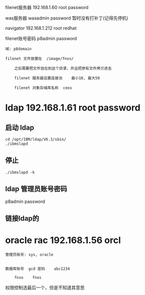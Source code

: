 filenet服务器   192.168.1.60    root    password

was服务器   wasadmin    password    暂时没有打补丁(记得先停机)

navigator   192.168.1.212   root    redhat

filenet账号密码 p8admin password

    域: p8domain
	
    filenet 文件放置在  /image/fnos/
	
        之后需要把文件挂在到这个目录，并且把原有文件拷贝进去
		
        filenet 服务器设置连接池    最小10, 最大50
		
        filenet 对象存储库名称  ceos
		
# ldap    192.168.1.61    root    password

## 启动 ldap
    cd /opt/IBM/ldap/V6.3/sbin/
    ./ibmslapd
## 停止
    ./ibmslapd -k

## ldap 管理员账号密码
p8admin password

## 链接ldap的

# oracle rac  192.168.1.56    orcl


    管理员账号: sys, oracle


    数据库账号  gcd 密码    abc1234

        fnso    fnos
	
权限控制选最后一个，但是不知道其意思

